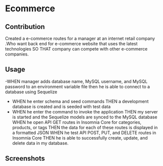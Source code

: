 # Ecommerce

## Contribution
Created a e-commerce routes for a manager at an internet retail company .Who want back end for e-commerce website that uses the latest technologies
SO THAT company can compete with other e-commerce companies.

## Usage
-WHEN manager adds database name, MySQL username, and MySQL password to an environment variable file then he is able to connect to a database using Sequelize
- WHEN he  enter schema and seed commands THEN a development database is created and is seeded with test data
- WHEN he enter the command to invoke the application THEN my server is started and the Sequelize models are synced to the MySQL database
WHEN he  open API GET routes in Insomnia Core for categories, products, or tags THEN the data for each of these routes is displayed in a formatted JSON
WHEN he test API POST, PUT, and DELETE routes in Insomnia Core THEN he is able to successfully create, update, and delete data in my database.

## Screenshots

